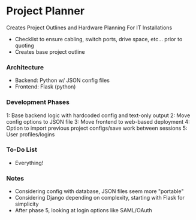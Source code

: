 # Project Planner
Creates Project Outlines and Hardware Planning For IT Installations
- Checklist to ensure cabling, switch ports, drive space, etc... prior to quoting
- Creates base project outline

### Architecture
- Backend: Python w/ JSON config files
- Frontend: Flask (python)

### Development Phases
1: Base backend logic with hardcoded config and text-only output
2: Move config options to JSON file
3: Move frontend to web-based deployment
4: Option to import previous project configs/save work between sessions
5: User profiles/logins

### To-Do List
- Everything! 

### Notes
- Considering config with database, JSON files seem more "portable"
- Considering Django depending on complexity, starting with Flask for simplicity
- After phase 5, looking at login options like SAML/OAuth
